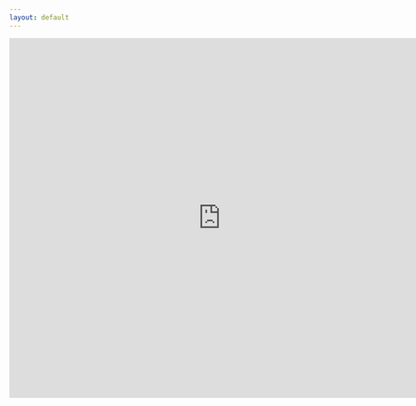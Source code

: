 ```yaml
---
layout: default
---
```


<iframe src="https://docs.google.com/forms/d/1xsDvfQtOGw72SODaU4ztV6vE7sWRPcUX_loZQoqLBz4/viewform?embedded=true" width="760" height="648" frameborder="0" marginheight="0" marginwidth="0" scrolling="no">Loading...</iframe>
